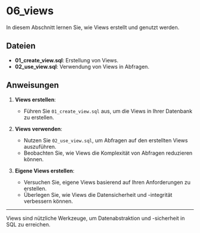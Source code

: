 # 06_views

In diesem Abschnitt lernen Sie, wie Views erstellt und genutzt werden.

## Dateien

- **01_create_view.sql**: Erstellung von Views.
- **02_use_view.sql**: Verwendung von Views in Abfragen.

## Anweisungen

1. **Views erstellen**:

   - Führen Sie `01_create_view.sql` aus, um die Views in Ihrer Datenbank zu erstellen.

2. **Views verwenden**:

   - Nutzen Sie `02_use_view.sql`, um Abfragen auf den erstellten Views auszuführen.
   - Beobachten Sie, wie Views die Komplexität von Abfragen reduzieren können.

3. **Eigene Views erstellen**:

   - Versuchen Sie, eigene Views basierend auf Ihren Anforderungen zu erstellen.
   - Überlegen Sie, wie Views die Datensicherheit und -integrität verbessern können.

---

Views sind nützliche Werkzeuge, um Datenabstraktion und -sicherheit in SQL zu erreichen.
